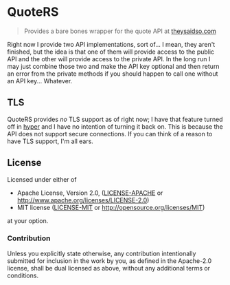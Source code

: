 QuoteRS
=======

> Provides a bare bones wrapper for the quote API at [theysaidso.com][tss]

Right now I provide two API implementations, sort of... I mean, they aren't finished, but the idea is that one of them will provide access to the public API and the other will provide access to the private API. In the long run I may just combine those two and make the API key optional and then return an error from the private methods if you should happen to call one without an API key... Whatever.

## TLS

QuoteRS provides *no* TLS support as of right now; I have that feature turned off in [hyper][hyp] and I have no intention of turning it back on. This is because the API does not support secure connections. If you can think of a reason to have TLS support, I'm all ears.

## License

Licensed under either of

 * Apache License, Version 2.0, ([LICENSE-APACHE][APC] or http://www.apache.org/licenses/LICENSE-2.0)
 * MIT license ([LICENSE-MIT][MIT] or http://opensource.org/licenses/MIT)

at your option.

### Contribution

Unless you explicitly state otherwise, any contribution intentionally submitted for inclusion in the work by you, as defined in the Apache-2.0 license, shall be dual licensed as above, without any additional terms or conditions.

[tss]:https://theysaidso.com/api/
[hyp]:https://github.com/hyperium/hyper
[APC]:https://github.com/archer884/quoters/blob/master/LICENSE-APACHE
[MIT]:https://github.com/archer884/quoters/blob/master/LICENSE-MIT
